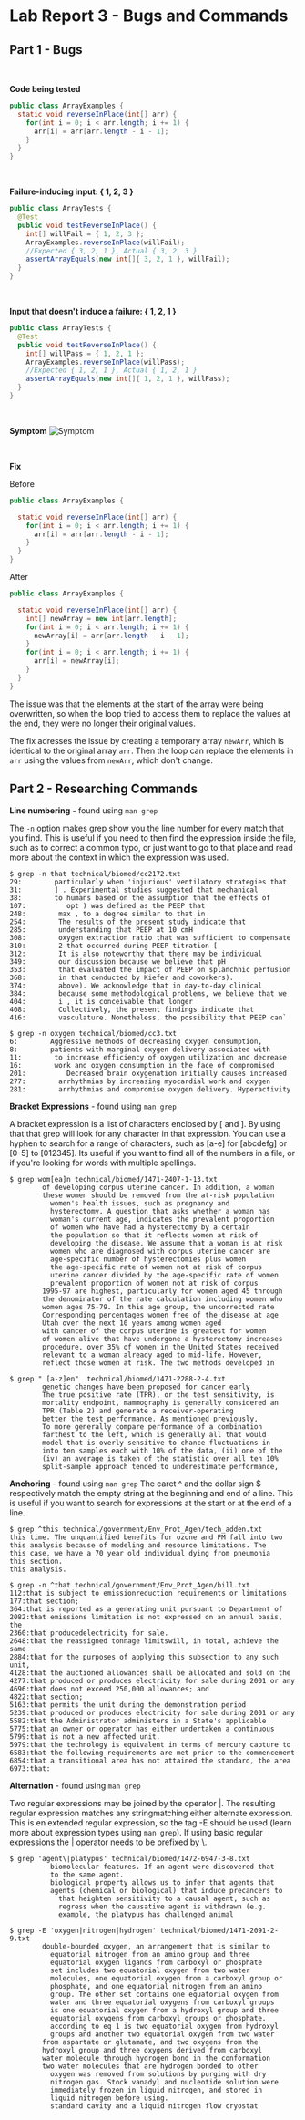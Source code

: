 # Lab Report 3 - Bugs and Commands

## Part 1 - Bugs

<br>  

**Code being tested**
```java
public class ArrayExamples {
  static void reverseInPlace(int[] arr) {
    for(int i = 0; i < arr.length; i += 1) {
      arr[i] = arr[arr.length - i - 1];
    }
  }
}
```

<br>

**Failure-inducing input: { 1, 2, 3 }**
```java
public class ArrayTests {
  @Test 
  public void testReverseInPlace() {
    int[] willFail = { 1, 2, 3 }; 
    ArrayExamples.reverseInPlace(willFail);
    //Expected { 3, 2, 1 }, Actual { 3, 2, 3 }
    assertArrayEquals(new int[]{ 3, 2, 1 }, willFail); 
  }
}
```

 <br>

**Input that doesn't induce a failure: { 1, 2, 1 }**
```java
public class ArrayTests {
  @Test 
  public void testReverseInPlace() {
    int[] willPass = { 1, 2, 1 }; 
    ArrayExamples.reverseInPlace(willPass);
    //Expected { 1, 2, 1 }, Actual { 1, 2, 1 }
    assertArrayEquals(new int[]{ 1, 2, 1 }, willPass); 
  }
}
```

 <br>

**Symptom**
![Symptom](https://github.com/davidluzfontes/cse15l-lab-reports/assets/149021334/3792d2c5-15f0-4321-8168-a70c3f1515a4)

 <br>

**Fix**

Before
```java
public class ArrayExamples {

  static void reverseInPlace(int[] arr) {
    for(int i = 0; i < arr.length; i += 1) {
      arr[i] = arr[arr.length - i - 1];
    }
  }
}
```

After
```java
public class ArrayExamples {

  static void reverseInPlace(int[] arr) {
    int[] newArray = new int[arr.length];
    for(int i = 0; i < arr.length; i += 1) {
      newArray[i] = arr[arr.length - i - 1];
    }
    for(int i = 0; i < arr.length; i += 1) {
      arr[i] = newArray[i];
    }
  }
}
```

The issue was that the elements at the start of the array were being overwritten,
so when the loop tried to access them to replace the values at the end, they were no
longer their original values.

The fix adresses the issue by creating a temporary array `newArr`, which is identical to the original
array `arr`. Then the loop can replace the elements in `arr` using the values from `newArr`, which don't change.


## Part 2 - Researching Commands


**Line numbering** - found using `man grep`

The `-n` option makes grep show you the line number for every match that you find. This is useful if you need to then find the expression inside the file, such as to correct a common typo, or just want to go to 
that place and read more about the context in which the expression was used.
```
$ grep -n that technical/biomed/cc2172.txt
29:        particularly when 'injurious' ventilatory strategies that
31:        ] . Experimental studies suggested that mechanical
38:        to humans based on the assumption that the effects of
107:          opt ) was defined as the PEEP that
248:        max , to a degree similar to that in
254:        The results of the present study indicate that
285:        understanding that PEEP at 10 cmH
308:        oxygen extraction ratio that was sufficient to compensate
310:        2 that occurred during PEEP titration [
312:        It is also noteworthy that there may be individual
349:        our discussion because we believe that pH
353:        that evaluated the impact of PEEP on splanchnic perfusion
368:        in that conducted by Kiefer and coworkers).
374:        above). We acknowledge that in day-to-day clinical
384:        because some methodological problems, we believe that we
404:        i , it is conceivable that longer
408:        Collectively, the present findings indicate that
416:        vasculature. Nonetheless, the possibility that PEEP can`
```

```
$ grep -n oxygen technical/biomed/cc3.txt
6:        Aggressive methods of decreasing oxygen consumption,
8:        patients with marginal oxygen delivery associated with
11:        to increase efficiency of oxygen utilization and decrease
16:        work and oxygen consumption in the face of compromised
201:          Decreased brain oxygenation initially causes increased
277:        arrhythmias by increasing myocardial work and oxygen
281:        arrhythmias and compromise oxygen delivery. Hyperactivity
```


**Bracket Expressions** - found using `man grep`

A bracket expression is a list of characters enclosed by [   and   ]. By using that that
grep will look for any character in that expression. You can use a hyphen to search for a range of
characters, such as [a-e] for [abcdefg] or [0-5] to [012345]. Its useful if you want to find all of the
numbers in a file, or if you're looking for words with multiple spellings.

```
$ grep wom[ea]n technical/biomed/1471-2407-1-13.txt
        of developing corpus uterine cancer. In addition, a woman
        these women should be removed from the at-risk population
          women's health issues, such as pregnancy and
          hysterectomy. A question that asks whether a woman has
          woman's current age, indicates the prevalent proportion
          of women who have had a hysterectomy by a certain
          the population so that it reflects women at risk of
          developing the disease. We assume that a woman is at risk
          women who are diagnosed with corpus uterine cancer are
          age-specific number of hysterectomies plus women
          the age-specific rate of women not at risk of corpus
          uterine cancer divided by the age-specific rate of women
          prevalent proportion of women not at risk of corpus
        1995-97 are highest, particularly for women aged 45 through
        the denominator of the rate calculation including women who
        women ages 75-79. In this age group, the uncorrected rate
        Corresponding percentages women free of the disease at age
        Utah over the next 10 years among women aged
        with cancer of the corpus uterine is greatest for women
        of women alive that have undergone a hysterectomy increases
        procedure, over 35% of women in the United States received
        relevant to a woman already aged to mid-life. However,
        reflect those women at risk. The two methods developed in
```

```
$ grep " [a-z]en"  technical/biomed/1471-2288-2-4.txt
        genetic changes have been proposed for cancer early
        The true positive rate (TPR), or the test sensitivity, is
        mortality endpoint, mammography is generally considered an
        TPR (Table 2) and generate a receiver-operating
        better the test performance. As mentioned previously,
        To more generally compare performance of a combination
        farthest to the left, which is generally all that would
        model that is overly sensitive to chance fluctuations in
        into ten samples each with 10% of the data, (ii) one of the
        (iv) an average is taken of the statistic over all ten 10%
        split-sample approach tended to underestimate performance,
```

**Anchoring** - found using `man grep` 
The caret ^ and the dollar sign $ respectively match the empty string at the beginning and end of a line. This is useful if you want to search for expressions at the start or at the end of a line.


```
$ grep ^this technical/government/Env_Prot_Agen/tech_adden.txt
this time. The unquantified benefits for ozone and PM fall into two
this analysis because of modeling and resource limitations. The
this case, we have a 70 year old individual dying from pneumonia
this section.
this analysis.
```

```
$ grep -n ^that technical/government/Env_Prot_Agen/bill.txt
112:that is subject to emissionreduction requirements or limitations
177:that section;
364:that is reported as a generating unit pursuant to Department of
2082:that emissions limitation is not expressed on an annual basis, the
2360:that producedelectricity for sale.
2648:that the reassigned tonnage limitswill, in total, achieve the same
2884:that for the purposes of applying this subsection to any such unit,
4128:that the auctioned allowances shall be allocated and sold on the
4277:that produced or produces electricity for sale during 2001 or any
4696:that does not exceed 250,000 allowances; and
4822:that section;
5163:that permits the unit during the demonstration period
5239:that produced or produces electricity for sale during 2001 or any
5582:that the Administrator administers in a State's applicable
5775:that an owner or operator has either undertaken a continuous
5799:that is not a new affected unit.
5979:that the technology is equivalent in terms of mercury capture to
6583:that the following requirements are met prior to the commencement
6854:that a transitional area has not attained the standard, the area
6973:that: 
```

**Alternation** - found using `man grep`

Two regular expressions may be joined by the operator |.
The resulting regular expression matches any stringmatching either alternate expression. This is en extended regular expression, so the tag -E should be used (learn more about expression types using `man grep`). If using basic regular expressions the | operator needs to be prefixed by \\.


```
$ grep 'agent\|platypus' technical/biomed/1472-6947-3-8.txt
          biomolecular features. If an agent were discovered that
          to the same agent.
          biological property allows us to infer that agents that
          agents (chemical or biological) that induce precancers to
            that heighten sensitivity to a causal agent, such as
            regress when the causative agent is withdrawn (e.g.
            example, the platypus has challenged animal
```

```
$ grep -E 'oxygen|nitrogen|hydrogen' technical/biomed/1471-2091-2-9.txt
        double-bounded oxygen, an arrangement that is similar to
          equatorial nitrogen from an amino group and three
          equatorial oxygen ligands from carboxyl or phosphate
          set includes two equatorial oxygen from two water
          molecules, one equatorial oxygen from a carboxyl group or
          phosphate, and one equatorial nitrogen from an amino
          group. The other set contains one equatorial oxygen from
          water and three equatorial oxygens from carboxyl groups
          is one equatorial oxygen from a hydroxyl group and three
          equatorial oxygens from carboxyl groups or phosphate.
          according to eq 1 is two equatorial oxygen from hydroxyl
          groups and another two equatorial oxygen from two water
        from aspartate or glutamate, and two oxygens from the
        hydroxyl group and three oxygens derived from carboxyl
        water molecule through hydrogen bond in the conformation
        two water molecules that are hydrogen bonded to other
          oxygen was removed from solutions by purging with dry
          nitrogen gas. Stock vanadyl and nucleotide solution were
          immediately frozen in liquid nitrogen, and stored in
          liquid nitrogen before using.
          standard cavity and a liquid nitrogen flow cryostat
```
